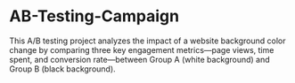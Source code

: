 # AB-Testing-Campaign
This A/B testing project analyzes the impact of a website background color change by comparing three key engagement metrics—page views, time spent, and conversion rate—between Group A (white background) and Group B (black background).
